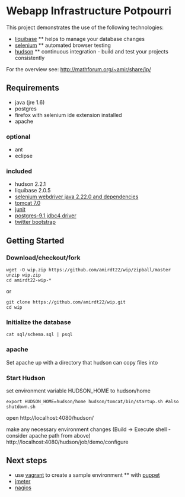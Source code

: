 # Webapp Infrastructure Potpourri 


This project demonstrates the use of the following technologies:
* [liquibase](http://www.liquibase.org)
** helps to manage your database changes
* [selenium](http://www.seleniumhq.org)
** automated browser testing
* [hudson](http://hudson-ci.org)
** continuous integration - build and test your projects consistently


For the overview see: http://mathforum.org/~amir/share/ip/

## Requirements
* java (jre 1.6)
* postgres
* firefox with selenium ide extension installed
* apache 

### optional

* ant
* eclipse

### included

* hudson 2.2.1
* liquibase 2.0.5
* [selenium webdriver java 2.22.0 and dependencies](http://seleniumhq.org/download/)
* [tomcat 7.0](http://tomcat.apache.org/download-70.cgi)
* [junit](http://www.junit.org/)
* [postgres-9.1 jdbc4 driver](http://jdbc.postgresql.org/download.html)
* [twitter bootstrap](http://twitter.github.com/bootstrap/)

## Getting Started

### Download/checkout/fork

    wget -O wip.zip https://github.com/amirdt22/wip/zipball/master
    unzip wip.zip
    cd amirdt22-wip-*

or

    git clone https://github.com/amirdt22/wip.git
    cd wip 

### Initialize the database

    cat sql/schema.sql | psql

### apache

Set apache up with a directory that hudson can copy files into

### Start Hudson

set environment variable HUDSON_HOME to hudson/home

    export HUDSON_HOME=hudson/home hudson/tomcat/bin/startup.sh #also shutdown.sh

open http://localhost:4080/hudson/

make any necessary environment changes (Build -> Execute shell - consider apache path from above)
http://localhost:4080/hudson/job/demo/configure

## Next steps

* use [vagrant](http://vagrantup.com) to create a sample environment
** with [puppet](https://github.com/puppetlabs/puppet)
* [jmeter](http://jmeter.apache.org/)
* [nagios](http://nagios.org)
